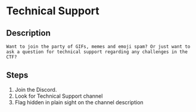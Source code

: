 # Technical Support

## Description
```
Want to join the party of GIFs, memes and emoji spam? Or just want to ask a question for technical support regarding any challenges in the CTF?
```

## Steps

1.  Join the Discord.
2.  Look for Technical Support channel
3.  Flag hidden in plain sight on the channel description
